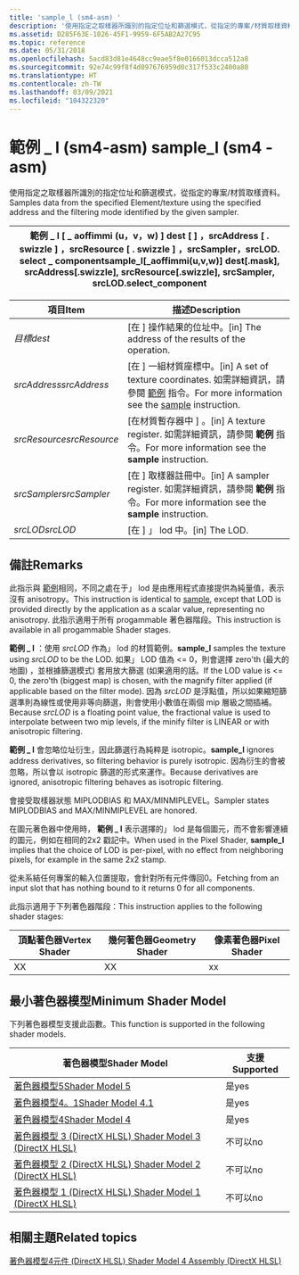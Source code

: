 ```yaml
---
title: 'sample_l (sm4-asm) '
description: '使用指定之取樣器所識別的指定位址和篩選模式，從指定的專案/材質取樣資料。 |sample_l (sm4-asm) '
ms.assetid: D285F63E-1026-45F1-9959-6F5AB2A27C95
ms.topic: reference
ms.date: 05/31/2018
ms.openlocfilehash: 5acd83d81e4648cc9eae5f8e0166013dcca512a8
ms.sourcegitcommit: 92e74c99f8f4d097676959d0c317f533c2400a80
ms.translationtype: HT
ms.contentlocale: zh-TW
ms.lasthandoff: 03/09/2021
ms.locfileid: "104322320"
---
```

# <a name="sample_l-sm4---asm"></a><span data-ttu-id="9c388-104">範例 \_ l (sm4-asm) </span><span class="sxs-lookup"><span data-stu-id="9c388-104">sample\_l (sm4 - asm)</span></span>

<span data-ttu-id="9c388-105">使用指定之取樣器所識別的指定位址和篩選模式，從指定的專案/材質取樣資料。</span><span class="sxs-lookup"><span data-stu-id="9c388-105">Samples data from the specified Element/texture using the specified address and the filtering mode identified by the given sampler.</span></span>



| <span data-ttu-id="9c388-106">範例 \_ l \[ \_ aoffimmi (u，v，w) \] dest \[ \] ，srcAddress \[ . swizzle \] ，srcResource \[ . swizzle \] ，srcSampler，srcLOD. select \_ component</span><span class="sxs-lookup"><span data-stu-id="9c388-106">sample\_l\[\_aoffimmi(u,v,w)\] dest\[.mask\], srcAddress\[.swizzle\], srcResource\[.swizzle\], srcSampler, srcLOD.select\_component</span></span> |
|-------------------------------------------------------------------------------------------------------------------------------------|



 



| <span data-ttu-id="9c388-107">項目</span><span class="sxs-lookup"><span data-stu-id="9c388-107">Item</span></span>                                                                                                               | <span data-ttu-id="9c388-108">描述</span><span class="sxs-lookup"><span data-stu-id="9c388-108">Description</span></span>                                                                                                                |
|--------------------------------------------------------------------------------------------------------------------|----------------------------------------------------------------------------------------------------------------------------|
| <span data-ttu-id="9c388-109"><span id="dest"></span><span id="DEST"></span>*目標*</span><span class="sxs-lookup"><span data-stu-id="9c388-109"><span id="dest"></span><span id="DEST"></span>*dest*</span></span><br/>                                                    | <span data-ttu-id="9c388-110">\[在 \] 操作結果的位址中。</span><span class="sxs-lookup"><span data-stu-id="9c388-110">\[in\] The address of the results of the operation.</span></span><br/>                                                             |
| <span data-ttu-id="9c388-111"><span id="srcAddress"></span><span id="srcaddress"></span><span id="SRCADDRESS"></span>*srcAddress*</span><span class="sxs-lookup"><span data-stu-id="9c388-111"><span id="srcAddress"></span><span id="srcaddress"></span><span id="SRCADDRESS"></span>*srcAddress*</span></span><br/>     | <span data-ttu-id="9c388-112">\[在 \] 一組材質座標中。</span><span class="sxs-lookup"><span data-stu-id="9c388-112">\[in\] A set of texture coordinates.</span></span> <span data-ttu-id="9c388-113">如需詳細資訊，請參閱 [範例](sample--sm4---asm-.md) 指令。</span><span class="sxs-lookup"><span data-stu-id="9c388-113">For more information see the [sample](sample--sm4---asm-.md) instruction.</span></span><br/> |
| <span data-ttu-id="9c388-114"><span id="srcResource"></span><span id="srcresource"></span><span id="SRCRESOURCE"></span>*srcResource*</span><span class="sxs-lookup"><span data-stu-id="9c388-114"><span id="srcResource"></span><span id="srcresource"></span><span id="SRCRESOURCE"></span>*srcResource*</span></span><br/> | <span data-ttu-id="9c388-115">\[在材質暫存器中 \] 。</span><span class="sxs-lookup"><span data-stu-id="9c388-115">\[in\] A texture register.</span></span> <span data-ttu-id="9c388-116">如需詳細資訊，請參閱 **範例** 指令。</span><span class="sxs-lookup"><span data-stu-id="9c388-116">For more information see the **sample** instruction.</span></span><br/>                                 |
| <span data-ttu-id="9c388-117"><span id="srcSampler"></span><span id="srcsampler"></span><span id="SRCSAMPLER"></span>*srcSampler*</span><span class="sxs-lookup"><span data-stu-id="9c388-117"><span id="srcSampler"></span><span id="srcsampler"></span><span id="SRCSAMPLER"></span>*srcSampler*</span></span><br/>     | <span data-ttu-id="9c388-118">\[在 \] 取樣器註冊中。</span><span class="sxs-lookup"><span data-stu-id="9c388-118">\[in\] A sampler register.</span></span> <span data-ttu-id="9c388-119">如需詳細資訊，請參閱 **範例** 指令。</span><span class="sxs-lookup"><span data-stu-id="9c388-119">For more information see the **sample** instruction.</span></span><br/>                                 |
| <span data-ttu-id="9c388-120"><span id="srcLOD"></span><span id="srclod"></span><span id="SRCLOD"></span>*srcLOD*</span><span class="sxs-lookup"><span data-stu-id="9c388-120"><span id="srcLOD"></span><span id="srclod"></span><span id="SRCLOD"></span>*srcLOD*</span></span><br/>                     | <span data-ttu-id="9c388-121">\[在 \] 」 lod 中。</span><span class="sxs-lookup"><span data-stu-id="9c388-121">\[in\] The LOD.</span></span><br/>                                                                                                 |



 

## <a name="remarks"></a><span data-ttu-id="9c388-122">備註</span><span class="sxs-lookup"><span data-stu-id="9c388-122">Remarks</span></span>

<span data-ttu-id="9c388-123">此指示與 [範例](sample--sm4---asm-.md)相同，不同之處在于」 lod 是由應用程式直接提供為純量值，表示沒有 anisotropy。</span><span class="sxs-lookup"><span data-stu-id="9c388-123">This instruction is identical to [sample](sample--sm4---asm-.md), except that LOD is provided directly by the application as a scalar value, representing no anisotropy.</span></span> <span data-ttu-id="9c388-124">此指示適用于所有 progammable 著色器階段。</span><span class="sxs-lookup"><span data-stu-id="9c388-124">This instruction is available in all progammable Shader stages.</span></span>

<span data-ttu-id="9c388-125">**範例 \_ l** ：使用 *srcLOD* 作為」 lod 的材質範例。</span><span class="sxs-lookup"><span data-stu-id="9c388-125">**sample\_l** samples the texture using *srcLOD* to be the LOD.</span></span> <span data-ttu-id="9c388-126">如果」 LOD 值為 <= 0，則會選擇 zero'th (最大的地圖) ，並根據篩選模式) 套用放大篩選 (如果適用的話。</span><span class="sxs-lookup"><span data-stu-id="9c388-126">If the LOD value is <= 0, the zero'th (biggest map) is chosen, with the magnify filter applied (if applicable based on the filter mode).</span></span> <span data-ttu-id="9c388-127">因為 *srcLOD* 是浮點值，所以如果縮短篩選準則為線性或使用非等向篩選，則會使用小數值在兩個 mip 層級之間插補。</span><span class="sxs-lookup"><span data-stu-id="9c388-127">Because *srcLOD* is a floating point value, the fractional value is used to interpolate between two mip levels, if the minify filter is LINEAR or with anisotropic filtering.</span></span>

<span data-ttu-id="9c388-128">**範例 \_ l** 會忽略位址衍生，因此篩選行為純粹是 isotropic。</span><span class="sxs-lookup"><span data-stu-id="9c388-128">**sample\_l** ignores address derivatives, so filtering behavior is purely isotropic.</span></span> <span data-ttu-id="9c388-129">因為衍生的會被忽略，所以會以 isotropic 篩選的形式來運作。</span><span class="sxs-lookup"><span data-stu-id="9c388-129">Because derivatives are ignored, anisotropic filtering behaves as isotropic filtering.</span></span>

<span data-ttu-id="9c388-130">會接受取樣器狀態 MIPLODBIAS 和 MAX/MINMIPLEVEL。</span><span class="sxs-lookup"><span data-stu-id="9c388-130">Sampler states MIPLODBIAS and MAX/MINMIPLEVEL are honored.</span></span>

<span data-ttu-id="9c388-131">在圖元著色器中使用時， **範例 \_ l** 表示選擇的」 lod 是每個圖元，而不會影響連續的圖元，例如在相同的2x2 戳記中。</span><span class="sxs-lookup"><span data-stu-id="9c388-131">When used in the Pixel Shader, **sample\_l** implies that the choice of LOD is per-pixel, with no effect from neighboring pixels, for example in the same 2x2 stamp.</span></span>

<span data-ttu-id="9c388-132">從未系結任何專案的輸入位置提取，會針對所有元件傳回0。</span><span class="sxs-lookup"><span data-stu-id="9c388-132">Fetching from an input slot that has nothing bound to it returns 0 for all components.</span></span>

<span data-ttu-id="9c388-133">此指示適用于下列著色器階段：</span><span class="sxs-lookup"><span data-stu-id="9c388-133">This instruction applies to the following shader stages:</span></span>



| <span data-ttu-id="9c388-134">頂點著色器</span><span class="sxs-lookup"><span data-stu-id="9c388-134">Vertex Shader</span></span> | <span data-ttu-id="9c388-135">幾何著色器</span><span class="sxs-lookup"><span data-stu-id="9c388-135">Geometry Shader</span></span> | <span data-ttu-id="9c388-136">像素著色器</span><span class="sxs-lookup"><span data-stu-id="9c388-136">Pixel Shader</span></span> |
|---------------|-----------------|--------------|
| <span data-ttu-id="9c388-137">X</span><span class="sxs-lookup"><span data-stu-id="9c388-137">X</span></span>             | <span data-ttu-id="9c388-138">X</span><span class="sxs-lookup"><span data-stu-id="9c388-138">X</span></span>               | <span data-ttu-id="9c388-139">x</span><span class="sxs-lookup"><span data-stu-id="9c388-139">x</span></span>            |



 

## <a name="minimum-shader-model"></a><span data-ttu-id="9c388-140">最小著色器模型</span><span class="sxs-lookup"><span data-stu-id="9c388-140">Minimum Shader Model</span></span>

<span data-ttu-id="9c388-141">下列著色器模型支援此函數。</span><span class="sxs-lookup"><span data-stu-id="9c388-141">This function is supported in the following shader models.</span></span>



| <span data-ttu-id="9c388-142">著色器模型</span><span class="sxs-lookup"><span data-stu-id="9c388-142">Shader Model</span></span>                                              | <span data-ttu-id="9c388-143">支援</span><span class="sxs-lookup"><span data-stu-id="9c388-143">Supported</span></span> |
|-----------------------------------------------------------|-----------|
| [<span data-ttu-id="9c388-144">著色器模型5</span><span class="sxs-lookup"><span data-stu-id="9c388-144">Shader Model 5</span></span>](d3d11-graphics-reference-sm5.md)        | <span data-ttu-id="9c388-145">是</span><span class="sxs-lookup"><span data-stu-id="9c388-145">yes</span></span>       |
| [<span data-ttu-id="9c388-146">著色器模型4。1</span><span class="sxs-lookup"><span data-stu-id="9c388-146">Shader Model 4.1</span></span>](dx-graphics-hlsl-sm4.md)              | <span data-ttu-id="9c388-147">是</span><span class="sxs-lookup"><span data-stu-id="9c388-147">yes</span></span>       |
| [<span data-ttu-id="9c388-148">著色器模型4</span><span class="sxs-lookup"><span data-stu-id="9c388-148">Shader Model 4</span></span>](dx-graphics-hlsl-sm4.md)                | <span data-ttu-id="9c388-149">是</span><span class="sxs-lookup"><span data-stu-id="9c388-149">yes</span></span>       |
| [<span data-ttu-id="9c388-150">著色器模型 3 (DirectX HLSL) </span><span class="sxs-lookup"><span data-stu-id="9c388-150">Shader Model 3 (DirectX HLSL)</span></span>](dx-graphics-hlsl-sm3.md) | <span data-ttu-id="9c388-151">不可以</span><span class="sxs-lookup"><span data-stu-id="9c388-151">no</span></span>        |
| [<span data-ttu-id="9c388-152">著色器模型 2 (DirectX HLSL) </span><span class="sxs-lookup"><span data-stu-id="9c388-152">Shader Model 2 (DirectX HLSL)</span></span>](dx-graphics-hlsl-sm2.md) | <span data-ttu-id="9c388-153">不可以</span><span class="sxs-lookup"><span data-stu-id="9c388-153">no</span></span>        |
| [<span data-ttu-id="9c388-154">著色器模型 1 (DirectX HLSL) </span><span class="sxs-lookup"><span data-stu-id="9c388-154">Shader Model 1 (DirectX HLSL)</span></span>](dx-graphics-hlsl-sm1.md) | <span data-ttu-id="9c388-155">不可以</span><span class="sxs-lookup"><span data-stu-id="9c388-155">no</span></span>        |



 

## <a name="related-topics"></a><span data-ttu-id="9c388-156">相關主題</span><span class="sxs-lookup"><span data-stu-id="9c388-156">Related topics</span></span>

<dl> <dt>

[<span data-ttu-id="9c388-157">著色器模型4元件 (DirectX HLSL) </span><span class="sxs-lookup"><span data-stu-id="9c388-157">Shader Model 4 Assembly (DirectX HLSL)</span></span>](dx-graphics-hlsl-sm4-asm.md)
</dt> </dl>

 

 





